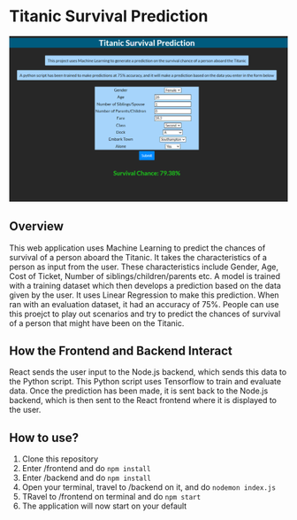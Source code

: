 # Titanic Survival Prediction

![Example Image](https://github.com/ak-51/titanic-prediction/blob/main/backend/images/img1.PNG)

## Overview

This web application uses Machine Learning to predict the chances of survival of a person aboard the Titanic. It takes the characteristics of a person as input from the user. These characteristics include Gender, Age, Cost of Ticket, Number of siblings/children/parents etc. A model is trained with a training dataset which then develops a prediction based on the data given by the user. It uses Linear Regression to make this prediction. When ran with an evaluation dataset, it had an accuracy of 75%. People can use this proejct to play out scenarios and try to predict the chances of survival of a person that might have been on the Titanic.


## How the Frontend and Backend Interact

React sends the user input to the Node.js backend, which sends this data to the Python script. This Python script uses Tensorflow to train and evaluate data. Once the prediction has been made, it is sent back to the Node.js backend, which is then sent to the React frontend where it is displayed to the user.

## How to use?

1. Clone this repository
2. Enter /frontend and do ```npm install```
3. Enter /backend and do ```npm install```
4. Open your terminal, travel to /backend on it, and do ```nodemon index.js```
5. TRavel to /frontend on terminal and do ```npm start```
6. The application will now start on your default
